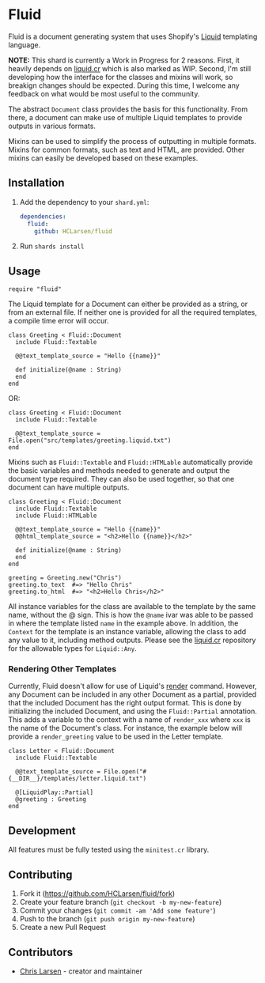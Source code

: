 # Fluid

Fluid is a document generating system that uses Shopify's [Liquid](http://shopify.github.io/liquid/) templating language.

**NOTE:** This shard is currently a Work in Progress for 2 reasons. First, it heavily depends on [liquid.cr](https://github.com/TechMagister/liquid.cr) which is also marked as WIP. Second, I'm still developing how the interface for the classes and mixins will work, so breakign changes should be expected. During this time, I welcome any feedback on what would be most useful to the community.

The abstract `Document` class provides the basis for this functionality. From there, a document can make use of multiple Liquid templates to provide outputs in various formats.

Mixins can be used to simplify the process of outputting in multiple formats. Mixins for common formats, such as text and HTML, are provided. Other mixins can easily be developed based on these examples.

## Installation

1. Add the dependency to your `shard.yml`:

   ```yaml
   dependencies:
     fluid:
       github: HCLarsen/fluid
   ```

2. Run `shards install`

## Usage

```crystal
require "fluid"
```

The Liquid template for a Document can either be provided as a string, or from an external file. If neither one is provided for all the required templates, a compile time error will occur.

```crystal
class Greeting < Fluid::Document
  include Fluid::Textable

  @@text_template_source = "Hello {{name}}"

  def initialize(@name : String)
  end
end
```

OR:

```crystal
class Greeting < Fluid::Document
  include Fluid::Textable

  @@text_template_source = File.open("src/templates/greeting.liquid.txt")
end
```

Mixins such as `Fluid::Textable` and `Fluid::HTMLable` automatically provide the basic variables and methods needed to generate and output the document type required. They can also be used together, so that one document can have multiple outputs.

```crystal
class Greeting < Fluid::Document
  include Fluid::Textable
  include Fluid::HTMLable

  @@text_template_source = "Hello {{name}}"
  @@html_template_source = "<h2>Hello {{name}}</h2>"

  def initialize(@name : String)
  end
end

greeting = Greeting.new("Chris")
greeting.to_text  #=> "Hello Chris"
greeting.to_html  #=> "<h2>Hello Chris</h2>"
```

All instance variables for the class are available to the template by the same name, without the @ sign. This is how the `@name` ivar was able to be passed in where the template listed `name` in the example above. In addition, the `Context` for the template is an instance variable, allowing the class to add any value to it, including method outputs. Please see the [liquid.cr](https://github.com/TechMagister/liquid.cr) repository for the allowable types for `Liquid::Any`.

### Rendering Other Templates

Currently, Fluid doesn't allow for use of Liquid's [render](https://shopify.github.io/liquid/tags/template/#render) command. However, any Document can be included in any other Document as a partial, provided that the included Document has the right output format. This is done by initializing the included Document, and using the `Fluid::Partial` annotation. This adds a variable to the context with a name of `render_xxx` where `xxx` is the name of the Document's class. For instance, the example below will provide a `render_greeting` value to be used in the Letter template.

```crystal
class Letter < Fluid::Document
  include Fluid::Textable

  @@text_template_source = File.open("#{__DIR__}/templates/letter.liquid.txt")

  @[LiquidPlay::Partial]
  @greeting : Greeting
end
```

## Development

All features must be fully tested using the `minitest.cr` library.

## Contributing

1. Fork it (<https://github.com/HCLarsen/fluid/fork>)
2. Create your feature branch (`git checkout -b my-new-feature`)
3. Commit your changes (`git commit -am 'Add some feature'`)
4. Push to the branch (`git push origin my-new-feature`)
5. Create a new Pull Request

## Contributors

- [Chris Larsen](https://github.com/HCLarsen) - creator and maintainer
